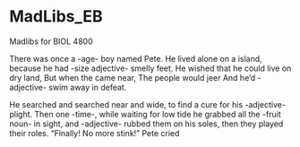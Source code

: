 # MadLibs_EB
Madlibs for BIOL 4800

There was once a -age- boy named Pete. He lived alone on a island, because he had -size adjective- smelly feet. He wished that he could live on dry land, But when the came near, The people would jeer And he’d -adjective- swim away in defeat.

He searched and searched near and wide, to find a cure for his -adjective- plight. Then one -time-, while waiting for low tide he grabbed all the -fruit noun- in sight, and -adjective- rubbed them on his soles, then they played their roles. “Finally! No more stink!” Pete cried

